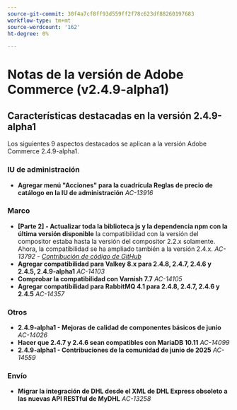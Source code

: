 ```yaml
---
source-git-commit: 30f4a7cf8ff93d559ff2f78c623df88260197683
workflow-type: tm+mt
source-wordcount: '162'
ht-degree: 0%

---
```

# Notas de la versión de Adobe Commerce (v2.4.9-alpha1)

## Características destacadas en la versión 2.4.9-alpha1

Los siguientes 9 aspectos destacados se aplican a la versión Adobe Commerce 2.4.9-alpha1.

### IU de administración

* __Agregar menú &quot;Acciones&quot; para la cuadrícula Reglas de precio de catálogo en la IU de administración__
  _AC-13916_

### Marco

* __[Parte 2] - Actualizar toda la biblioteca js y la dependencia npm con la última versión disponible__
la compatibilidad con la versión del compositor estaba hasta la versión del compositor 2.2.x solamente. Ahora, la compatibilidad se ha ampliado también a la versión 2.4.x.
  _AC-13792 - [Contribución de código de GitHub](https://github.com/magento/magento2/commit/19844aa0)_
* __Agregar compatibilidad para Valkey 8.x para 2.4.8, 2.4.7, 2.4.6 y 2.4.5, 2.4.9-alpha1__
  _AC-14103_
* __Comprobar la compatibilidad con Varnish 7.7__
  _AC-14105_
* __Agregar compatibilidad para RabbitMQ 4.1 para 2.4.8, 2.4.7, 2.4.6 y 2.4.5__
  _AC-14357_

### Otros

* __2.4.9-alpha1 - Mejoras de calidad de componentes básicos de junio__
  _AC-14026_
* __Hacer que 2.4.7 y 2.4.6 sean compatibles con MariaDB 10.11__
  _AC-14099_
* __2.4.9-alpha1 - Contribuciones de la comunidad de junio de 2025__
  _AC-14559_

### Envío

* __Migrar la integración de DHL desde el XML de DHL Express obsoleto a las nuevas API RESTful de MyDHL__
  _AC-13258_
